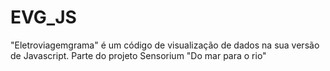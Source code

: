 # EVG_JS
"Eletroviagemgrama" é um código de visualização de dados na sua versão de Javascript. Parte do projeto Sensorium "Do mar para o rio"
